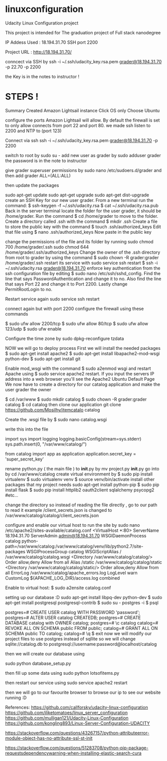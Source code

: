 # linuxconfiguration
Udacity Linux Configuration project 

This project is intended for The graduation project of Full stack nanodegree 

IP Addess Used : 18.194.31.70
SSH port 2200

Project URL : http://18.194.31.70/

conncect via SSH by 
ssh -i ~/.ssh/udacity_key.rsa.pem grader@18.194.31.70 -p 22.70 -p 2200 

the Key is in the notes to instructor !

<h1>STEPS ! </h1>
Summary Created Amazon Lightsail instance
Click OS only 
Choose Ubuntu

configure the ports Amazon Lightsail will allow. By default the firewall is set to only allow connects from port 22 and port 80. we made ssh listen to 2200 and NTP to (port 123)


Connect via ssh
ssh -i ~/.ssh/udacity_key.rsa.pem grader@18.194.31.70 -p 2200 

switch to root by sudo su -
add new user as grader by sudo adduser grader
the password is in the note to instructor 

give grader superuser permissions by sudo nano /etc/sudoers.d/grader
and then add grader ALL=(ALL:ALL)

then update the packages 

sudo apt-get update
sudo apt-get upgrade
sudo apt-get dist-upgrade
create an SSH Key for our new user grader. From a new terminal run the command: $ ssh-keygen -f ~/.ssh/udacity.rsa
$ cat ~/.ssh/udacity.rsa.pub
Back in the server terminal locate the folder for the user grader, it should be /home/grader. Run the command $ cd /home/grader to move to the folder.
Create a directory called .ssh with the command $ mkdir .ssh
Create a file to store the public key with the command $ touch .ssh/authorized_keys
Edit that file using $ nano .ssh/authorized_keys
Now paste in the public key

change the permissions of the file and its folder by running
sudo chmod 700 /home/grader/.ssh
sudo chmod 644 /home/grader/.ssh/authorized_keys 
Change the owner of the .ssh directory from root to grader by using the command $ sudo chown -R grader:grader /home/grader/.ssh
restart its service with  sudo service ssh restart
$ ssh -i ~/.ssh/udacity.rsa grader@18.194.31.70
enforce key authentication from the ssh configuration file by editing $ sudo nano /etc/ssh/sshd_config. Find the line that says PasswordAuthentication and change it to no. Also find the line that says Port 22 and change it to Port 2200. Lastly change PermitRootLogin to no.

Restart service again sudo service ssh restart

connect again but with port 2200
configure the firewall using these commands

$ sudo ufw allow 2200/tcp
$ sudo ufw allow 80/tcp
$ sudo ufw allow 123/udp
$ sudo ufw enable

Configure the time zone by
sudo dpkg-reconfigure tzdata

NOW we will go to deploy process 
First we will install the needed packages 
$ sudo apt-get install apache2
$ sudo apt-get install libapache2-mod-wsgi python-dev
$ sudo apt-get install git

Enable mod_wsgi with the command $ sudo a2enmod wsgi and restart Apache using $ sudo service apache2 restart.
If you input the servers IP address into a web browser you'll see the Apache2 Ubuntu Default Page
We now have to create a directory for our catalog application and make the user grader the owner

$ cd /var/www
$ sudo mkdir catalog
$ sudo chown -R grader:grader catalog
$ cd catalog
then clone our application 
git clone https://github.com/Mosilhy/itemcatalo catalog

Create the .wsgi file by $ sudo nano catalog.wsgi

write this into the file

import sys
import logging
logging.basicConfig(stream=sys.stderr)
sys.path.insert(0, "/var/www/catalog/")

from catalog import app as application
application.secret_key = 'super_secret_key'

rename python.py ( the main file ) to __init__.py
by mv project.py __init__.py
go   into by    cd /var/www/catalog
create virtual environment by 
$ sudo pip install virtualenv
$ sudo virtualenv venv
$ source venv/bin/activate
install other packages that my project needs 
sudo apt-get install python-pip
$ sudo pip install flask
$ sudo pip install httplib2 oauth2client sqlalchemy psycopg2 #etc...

change the directory so instead of reading the file directly , go to our path to read it example
/client_secrets.json is changed to /var/www/catalog/catalog/client_secrets.json

 configure and enable our virtual host to run the site by
sudo nano /etc/apache2/sites-available/catalog.conf
<VirtualHost *:80>
    ServerName 18.194.31.70
    ServerAdmin admin@18.194.31.70
    WSGIDaemonProcess catalog python-path=/var/www/catalog:/var/www/catalog/venv/lib/python2.7/site-packages
    WSGIProcessGroup catalog
    WSGIScriptAlias / /var/www/catalog/catalog.wsgi
    <Directory /var/www/catalog/catalog/>
        Order allow,deny
        Allow from all
    </Directory>
    Alias /static /var/www/catalog/catalog/static
    <Directory /var/www/catalog/catalog/static/>
        Order allow,deny
        Allow from all
    </Directory>
    ErrorLog  /var/www/catalog/apache_errors.log
    LogLevel warn
    CustomLog ${APACHE_LOG_DIR}/access.log combined
</VirtualHost>


Enable to virtual host: $ sudo a2ensite catalog.conf

setting up our database :D 
sudo apt-get install libpq-dev python-dev
$ sudo apt-get install postgresql postgresql-contrib
$ sudo su - postgres -i
$ psql

postgres=# CREATE USER catalog WITH PASSWORD 'password';
postgres=# ALTER USER catalog CREATEDB;
postgres=# CREATE DATABASE catalog with OWNER catalog;
postgres=# \c catalog
catalog=# REVOKE ALL ON SCHEMA public FROM public;
catalog=# GRANT ALL ON SCHEMA public TO catalog;
catalog=# \q
$ exit
now we will modify our project files to use postgres instead of sqllite
so we will change 
sqlite://catalog.db  to  postgresql://username:password@localhost/catalog

then we will create our database using 

sudo python database_setup.py 

then fill up some data using 
sudo python lotsofitems.py

then restart our service using 
sudo service apache2 restart

then we will go to our favourite browser to browse our ip to see our website running :D  

References:
https://github.com/callforsky/udacity-linux-configuration
https://github.com/iliketomatoes/linux_server_configuration
https://github.com/mulligan121/Udacity-Linux-Configuration
https://github.com/kongling893/Linux-Server-Configuration-UDACITY 

https://stackoverflow.com/questions/43267157/python-attributeerror-module-object-has-no-attribute-ssl-st-init

https://stackoverflow.com/questions/51283708/python-pip-package-requestsdependencywarning-when-installing-elastic-search-cura 
